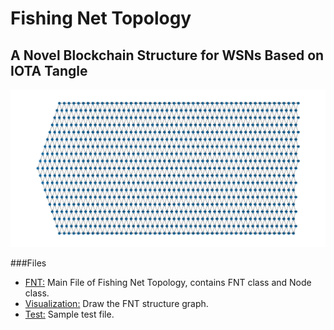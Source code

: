 # Fishing Net Topology

## A Novel Blockchain Structure for WSNs Based on IOTA Tangle
![FNT Structure Graph](FNT_Structure.png)

###Files
- [FNT:](FNT.py)
Main File of Fishing Net Topology, contains FNT class and Node class.
- [Visualization:](Visualization.py) Draw the FNT structure graph.
- [Test:](Test.py) Sample test file.

